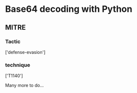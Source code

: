 # Base64 decoding with Python

## MITRE

### Tactic
['defense-evasion']

### technique
['T1140']

Many more to do...
